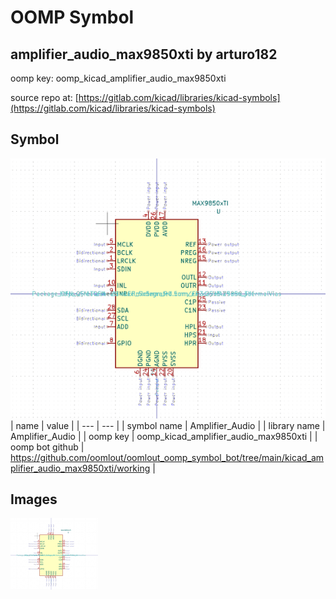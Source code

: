 # OOMP Symbol  
## amplifier_audio_max9850xti  by arturo182  
  
oomp key: oomp_kicad_amplifier_audio_max9850xti  
  
source repo at: [https://gitlab.com/kicad/libraries/kicad-symbols](https://gitlab.com/kicad/libraries/kicad-symbols)  
## Symbol  
  
[![working.png](working_600.png)](working.png)  
| name | value | 
| --- | --- | 
| symbol name | Amplifier_Audio | 
| library name | Amplifier_Audio | 
| oomp key | oomp_kicad_amplifier_audio_max9850xti | 
| oomp bot github | https://github.com/oomlout/oomlout_oomp_symbol_bot/tree/main/kicad_amplifier_audio_max9850xti/working | 
## Images  
  
[![working.png](working_140.png)](working.png)  
